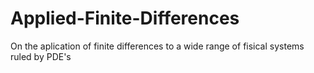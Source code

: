 # Applied-Finite-Differences
On the aplication of finite differences to a wide range of fisical systems ruled by PDE's
